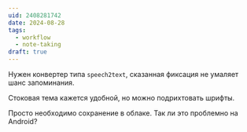 ```yaml
---
uid: 2408281742
date: 2024-08-28
tags:
  - workflow
  - note-taking
draft: true
---
```


Нужен конвертер типа `speech2text`, сказанная фиксация не умаляет шанс запоминания.

Стоковая тема кажется удобной, но можно подрихтовать шрифты.

Просто необходимо сохранение в облаке. Так ли это проблемно на Android?
